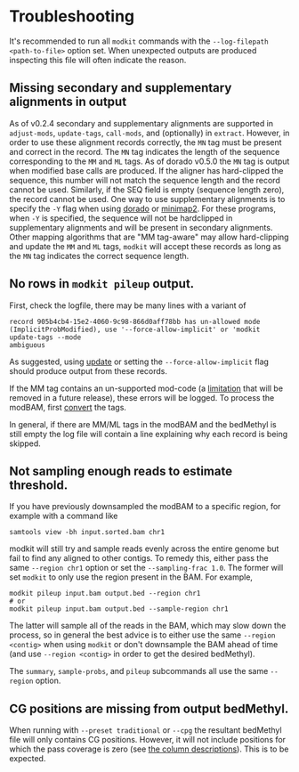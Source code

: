 # Troubleshooting

It's recommended to run all `modkit` commands with the `--log-filepath <path-to-file>`
option set. When unexpected outputs are produced inspecting this file will often indicate
the reason.


## Missing secondary and supplementary alignments in output

As of v0.2.4 secondary and supplementary alignments are supported in `adjust-mods`, `update-tags`, `call-mods`, and (optionally) in `extract`.
However, in order to use these alignment records correctly, the `MN` tag must be present and correct in the record. 
The `MN` tag indicates the length of the sequence corresponding to the `MM` and `ML` tags.
As of dorado v0.5.0 the `MN` tag is output when modified base calls are produced.
If the aligner has hard-clipped the sequence, this number will not match the sequence length and the record cannot be used. 
Similarly, if the SEQ field is empty (sequence length zero), the record cannot be used. 
One way to use supplementary alignments is to specify the `-Y` flag when using [dorado](https://github.com/nanoporetech/dorado/) or [minimap2](https://lh3.github.io/minimap2/minimap2.html). 
For these programs, when `-Y` is specified, the sequence will not be hardclipped in supplementary alignments and will be present in secondary alignments. 
Other mapping algorithms that are "MM tag-aware" may allow hard-clipping and update the `MM` and `ML` tags, `modkit` will accept these records as long as the `MN` tag indicates the correct sequence length.

## No rows in `modkit pileup` output.

First, check the logfile, there may be many lines with a variant of

```text
record 905b4cb4-15e2-4060-9c98-866d0aff78bb has un-allowed mode
(ImplicitProbModified), use '--force-allow-implicit' or 'modkit update-tags --mode
ambiguous
```

As suggested, using [update](./intro_adjust.md##updating-the-flag--and-) or setting the
`--force-allow-implicit` flag should produce output from these records.

If the MM tag contains an un-supported mod-code (a [limitation](./limitations.md) that
will be removed in a future release), these errors will be logged. To process the modBAM,
first [convert](./intro_adjust.md#changing-the-base-modification-code) the tags.

In general, if there are MM/ML tags in the modBAM and the bedMethyl is still empty the
log file will contain a line explaining why each record is being skipped.


## Not sampling enough reads to estimate threshold.

If you have previously downsampled the modBAM to a specific region, for example with a
command like
```
samtools view -bh input.sorted.bam chr1
```
modkit will still try and sample reads evenly across the entire genome but fail to find
any aligned to other contigs. To remedy this, either pass the same `--region chr1` option
or set the `--sampling-frac 1.0`. The former will set `modkit` to only use the region
present in the BAM. For example,

```
modkit pileup input.bam output.bed --region chr1
# or
modkit pileup input.bam output.bed --sample-region chr1
```

The latter will sample all of the reads in the BAM, which may slow
down the process, so in general the best advice is to either use the same `--region
<contig>` when using `modkit` or don't downsample the BAM ahead of time (and use `--region
<contig>` in order to get the desired bedMethyl).

The `summary`, `sample-probs`, and `pileup` subcommands all use the same `--region`
option.

## CG positions are missing from output bedMethyl.

When running with `--preset traditional` or `--cpg` the resultant bedMethyl file will only
contains CG positions. However, it will not include positions for which the pass coverage
is zero (see [the column
descriptions](./intro_pileup.md#description-of-bedmethyl-output)). This is to be
expected.
